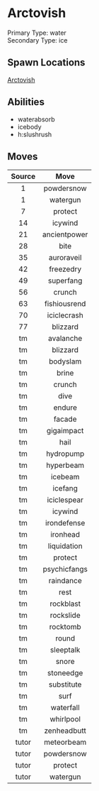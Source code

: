 # Arctovish  
Primary Type: water  
Secondary Type: ice  
  
## Spawn Locations  
[Arctovish](/data/spawn_presets/arctovish.md)  
  
## Abilities  
  * waterabsorb
  * icebody
  * h:slushrush
  
  
## Moves  
  
| Source | Move |  
|:---:|:---:|  
| 1 | powdersnow |  
| 1 | watergun |  
| 7 | protect |  
| 14 | icywind |  
| 21 | ancientpower |  
| 28 | bite |  
| 35 | auroraveil |  
| 42 | freezedry |  
| 49 | superfang |  
| 56 | crunch |  
| 63 | fishiousrend |  
| 70 | iciclecrash |  
| 77 | blizzard |  
| tm | avalanche |  
| tm | blizzard |  
| tm | bodyslam |  
| tm | brine |  
| tm | crunch |  
| tm | dive |  
| tm | endure |  
| tm | facade |  
| tm | gigaimpact |  
| tm | hail |  
| tm | hydropump |  
| tm | hyperbeam |  
| tm | icebeam |  
| tm | icefang |  
| tm | iciclespear |  
| tm | icywind |  
| tm | irondefense |  
| tm | ironhead |  
| tm | liquidation |  
| tm | protect |  
| tm | psychicfangs |  
| tm | raindance |  
| tm | rest |  
| tm | rockblast |  
| tm | rockslide |  
| tm | rocktomb |  
| tm | round |  
| tm | sleeptalk |  
| tm | snore |  
| tm | stoneedge |  
| tm | substitute |  
| tm | surf |  
| tm | waterfall |  
| tm | whirlpool |  
| tm | zenheadbutt |  
| tutor | meteorbeam |  
| tutor | powdersnow |  
| tutor | protect |  
| tutor | watergun |  
  
